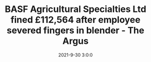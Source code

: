 ---
"title": "BASF Agricultural Specialties Ltd fined £112,564 after employee severed fingers in blender - The Argus"
"date": "2021-9-30 3:0:0"
"feed_name": "GOOGLENEWSINDUSTRIAL"
"feed_website": "https://news.google.com/search?q=industrial%2Bincident&hl=en-US&gl=US&ceid=US:en"
"feed_rss": "https://news.google.com/rss/search?q=industrial%2Bincident&hl=en-US&gl=US&ceid=US:en"
"link": "https://www.theargus.co.uk/news/19613431.basf-agricultural-specialties-ltd-fined-112-564-employee-severed-fingers-blender/"
"source": "{'href': 'https://www.theargus.co.uk', 'title': 'The Argus'}"
"file": "_posts/2021-1-1-e41fb2e0d83fdaf67fffcbf00c687fc34eb093d8.md"
"accident": "1"
"drilling": "0"
"dead": "0"
"injured": "1"
"arrested": "0"
"where": "unknown site"
"causes": "sever"
"place": "unknown place"
"place_uri": "unknown place"
---